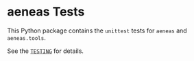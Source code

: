 # aeneas Tests 

This Python package contains the ``unittest`` tests
for ``aeneas`` and ``aeneas.tools``.

See the
[``TESTING``](https://github.com/readbeyond/aeneas/blob/master/wiki/TESTING.md)
for details.
